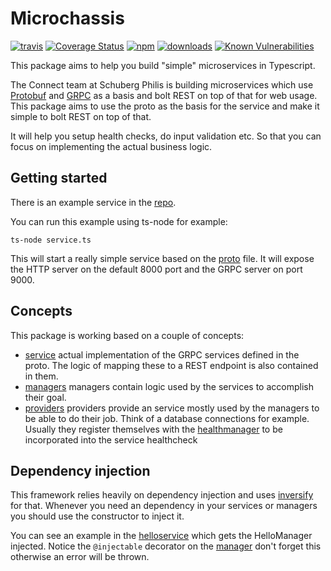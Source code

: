 # Microchassis
[![travis][travis-image]][travis-url]
[![Coverage Status](https://coveralls.io/repos/sbp-contrib/microchassis/badge.svg?branch=master&service=github)](https://coveralls.io/github/sbp-contrib/microchassis?branch=master)
[![npm][npm-image]][npm-url]
[![downloads][downloads-image]][downloads-url]
[![Known Vulnerabilities](https://snyk.io/test/github/sbp-contrib/microchassis/badge.svg)](https://snyk.io/test/github/sbp-contrib/microchassis)

[travis-image]: https://img.shields.io/travis/sbp-contrib/microchassis.svg?style=flat
[travis-url]: https://travis-ci.org/sbp-contrib/microchassis
[npm-image]: https://img.shields.io/npm/v/rmicroservice.svg?style=flat
[npm-url]: https://npmjs.org/package/rmicroservice
[downloads-image]: https://img.shields.io/npm/dm/rmicroservice.svg?style=flat
[downloads-url]: https://npmjs.org/package/rmicroservice

This package aims to help you build "simple" microservices in Typescript.

The Connect team at Schuberg Philis is building microservices which use [Protobuf](https://github.com/google/protobuf) and [GRPC](https://grpc.io) as a basis and bolt REST on top of that for web usage. This package aims to use the proto as the basis for the service and make it simple to bolt REST on top of that.

It will help you setup health checks, do input validation etc. So that you can focus on implementing the actual business logic.

## Getting started
There is an example service in the [repo](https://github.com/sbp-contrib/microchassis/tree/master/example).

You can run this example using ts-node for example:

``` ts-node service.ts ```

This will start a really simple service based on the [proto](https://github.com/sbp-contrib/microchassis/blob/master/example/proto/hello.proto) file. It will expose the HTTP server on the default 8000 port and the GRPC server on port 9000.

## Concepts
This package is working based on a couple of concepts:
- [service](https://github.com/sbp-contrib/microchassis/blob/master/docs/services.md) actual implementation of the GRPC services defined in the proto. The logic of mapping these to a REST endpoint is also contained in them.
- [managers](https://github.com/sbp-contrib/microchassis/blob/master/docs/managers.md) managers contain logic used by the services to accomplish their goal.
- [providers](https://github.com/sbp-contrib/microchassis/blob/master/docs/providers.md) providers provide an service mostly used by the managers to be able to do their job. Think of a database connections for example. Usually they register themselves with the [healthmanager](https://github.com/sbp-contrib/microchassis/blob/src/health.ts) to be incorporated into the service healthcheck


## Dependency injection
This framework relies heavily on dependency injection and uses [inversify](https://github.com/inversify/InversifyJS) for that. Whenever you need an dependency in your services or managers you should use the constructor to inject it.

You can see an example in the [helloservice](https://github.com/sbp-contrib/microchassis/blob/master/example/services/hello.ts) which gets the HelloManager injected. Notice the ```@injectable``` decorator on the [manager](https://github.com/sbp-contrib/microchassis/blob/master/example/managers/hellomanager.ts) don't forget this otherwise an error will be thrown.

